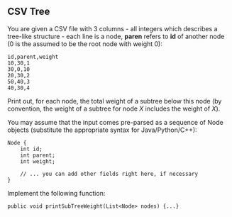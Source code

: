 ## CSV Tree

You are given a CSV file with 3 columns - all integers which describes a tree-like structure - each line is a node, **paren** refers to **id** of another node (0 is the assumed to be the root node with weight 0): 

    id,parent,weight 
    10,30,1 
    30,0,10 
    20,30,2 
    50,40,3 
    40,30,4 

Print out, for each node, the total weight of a subtree below this node (by convention, the weight of a subtree for node *X* includes the weight of *X*). 

You may assume that the input comes pre-parsed as a sequence of Node objects  (substitute the appropriate syntax for Java/Python/C++): 

    Node {
        int id;
        int parent;
        int weight;

        // ... you can add other fields right here, if necessary 
    } 

Implement the following function:
    
    public void printSubTreeWeight(List<Node> nodes) {...}
